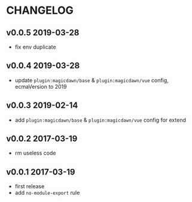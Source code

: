 # CHANGELOG

## v0.0.5 2019-03-28

- fix env duplicate

## v0.0.4 2019-03-28

- update `plugin:magicdawn/base` & `plugin:magicdawn/vue` config, ecmaVersion to 2019

## v0.0.3 2019-02-14

- add `plugin:magicdawn/base` & `plugin:magicdawn/vue` config for extend

## v0.0.2 2017-03-19

- rm useless code

## v0.0.1 2017-03-19

- first release
- add `no-module-export` rule
